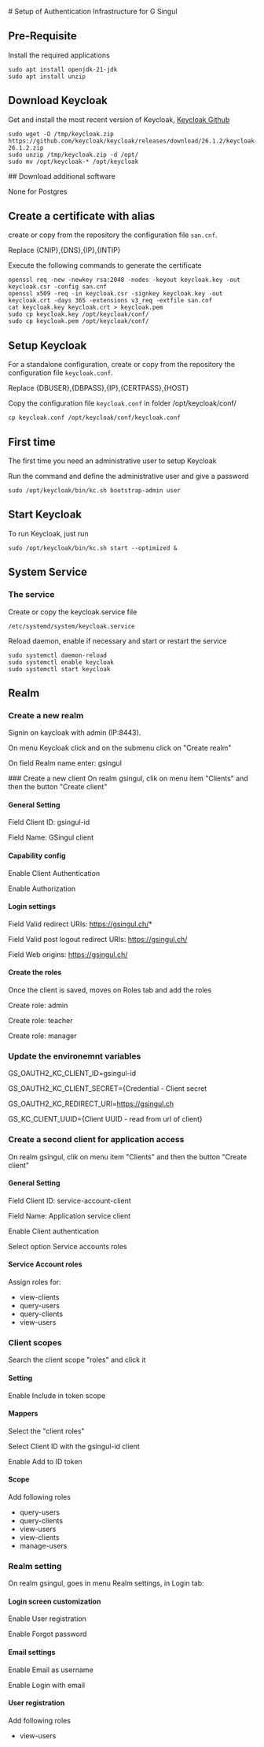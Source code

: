 # Setup of Authentication Infrastructure for G Singul

## Pre-Requisite
Install the required applications

```
sudo apt install openjdk-21-jdk
sudo apt install unzip
```

## Download Keycloak
Get and install the most recent version of Keycloak, 
[Keycloak Github](https://github.com/keycloak/keycloak/releases/)

```
sudo wget -O /tmp/keycloak.zip https://github.com/keycloak/keycloak/releases/download/26.1.2/keycloak-26.1.2.zip
sudo unzip /tmp/keycloak.zip -d /opt/
sudo mv /opt/keycloak-* /opt/keycloak
```

## Download additional software

None for Postgres



## Create a certificate with alias
create or copy from the repository the configuration file `san.cnf`.

Replace {CNIP},{DNS},{IP},{INTIP}

Execute the following commands to generate the certificate

```
openssl req -new -newkey rsa:2048 -nodes -keyout keycloak.key -out keycloak.csr -config san.cnf
openssl x509 -req -in keycloak.csr -signkey keycloak.key -out keycloak.crt -days 365 -extensions v3_req -extfile san.cnf
cat keycloak.key keycloak.crt > keycloak.pem
sudo cp keycloak.key /opt/keycloak/conf/
sudo cp keycloak.pem /opt/keycloak/conf/
```



## Setup Keycloak

For a standalone configuration, create or copy from the repository the configuration file `keycloak.conf`.

Replace {DBUSER},{DBPASS},{IP},{CERTPASS},{HOST}

Copy the configuration file `keycloak.conf` in folder /opt/keycloak/conf/

`cp keycloak.conf /opt/keycloak/conf/keycloak.conf`


## First time
The first time you need an administrative user to setup Keycloak

Run the command and define the administrative user and give a password 

`sudo /opt/keycloak/bin/kc.sh bootstrap-admin user`

## Start Keycloak
To run Keycloak, just run

`sudo /opt/keycloak/bin/kc.sh start --optimized &`


## System Service

### The service
Create or copy the keycloak.service file

`/etc/systemd/system/keycloak.service`

Reload daemon, enable if necessary and start or restart the service

```
sudo systemctl daemon-reload
sudo systemctl enable keycloak
sudo systemctl start keycloak
```


## Realm

### Create a new realm
Signin on kaycloak with admin (IP:8443).

On menu Keycloak click and on the submenu click on "Create realm"

On field Realm name enter: gsingul

### Create a new client
On realm gsingul, clik on menu item "Clients" and then the button "Create client"

#### General Setting
Field Client ID: gsingul-id

Field Name: GSingul client

#### Capability config
Enable Client Authentication

Enable Authorization

#### Login settings
Field Valid redirect URIs: https://gsingul.ch/*

Field Valid post logout redirect URIs: https://gsingul.ch/

Field Web origins: https://gsingul.ch/

#### Create the roles
Once the client is saved, moves on Roles tab and add the roles

Create role: admin

Create role: teacher

Create role: manager

### Update the environemnt variables
GS_OAUTH2_KC_CLIENT_ID=gsingul-id

GS_OAUTH2_KC_CLIENT_SECRET={Credential - Client secret

GS_OAUTH2_KC_REDIRECT_URI=https://gsingul.ch

GS_KC_CLIENT_UUID={Client UUID - read from url of client}

### Create a second client for application access
On realm gsingul, clik on menu item "Clients" and then the button "Create client"

#### General Setting
Field Client ID: service-account-client

Field Name: Application service client

Enable Client authentication

Select option Service accounts roles

#### Service Account roles
Assign roles for:

- view-clients
- query-users
- query-clients
- view-users

### Client scopes
Search the client scope "roles" and click it

#### Setting
Enable Include in token scope

#### Mappers

Select the "client roles"

Select Client ID with the gsingul-id client

Enable Add to ID token

#### Scope
Add following roles
- query-users
- query-clients
- view-users
- view-clients
- manage-users

### Realm setting
On realm gsingul, goes in menu Realm settings, in Login tab:

#### Login screen customization
Enable User registration

Enable Forgot password 

#### Email settings
Enable Email as username

Enable Login with email

#### User registration
Add following roles
- view-users